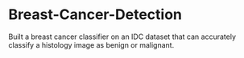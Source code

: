 # Breast-Cancer-Detection
Built a breast cancer classifier on an IDC dataset that can accurately classify a histology image as benign or malignant.
